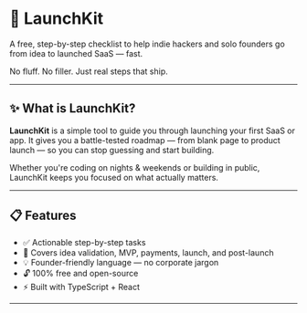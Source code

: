 # 🚀 LaunchKit

A free, step-by-step checklist to help indie hackers and solo founders go from idea to launched SaaS — fast.

No fluff. No filler. Just real steps that ship.

---

## ✨ What is LaunchKit?

**LaunchKit** is a simple tool to guide you through launching your first SaaS or app. It gives you a battle-tested roadmap — from blank page to product launch — so you can stop guessing and start building.

Whether you're coding on nights & weekends or building in public, LaunchKit keeps you focused on what actually matters.

---

## 📋 Features

- ✅ Actionable step-by-step tasks
- 🧠 Covers idea validation, MVP, payments, launch, and post-launch
- 💡 Founder-friendly language — no corporate jargon
- 🔓 100% free and open-source
- ⚡ Built with TypeScript + React

---
